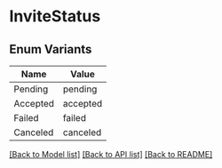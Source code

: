 # InviteStatus

## Enum Variants

| Name | Value |
|---- | -----|
| Pending | pending |
| Accepted | accepted |
| Failed | failed |
| Canceled | canceled |


[[Back to Model list]](../README.md#documentation-for-models) [[Back to API list]](../README.md#documentation-for-api-endpoints) [[Back to README]](../README.md)


